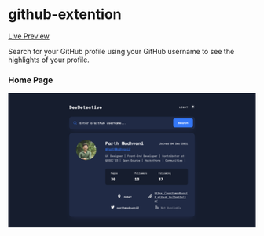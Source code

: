 # github-extention

[Live Preview](https://parthmadhvani2.github.io/github-extention/)

Search for your GitHub profile using your GitHub username to see the highlights of your profile.

### Home Page
![Home Page](/assets/homepage.png)
